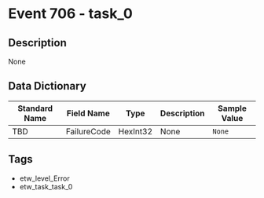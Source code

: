 # Event 706 - task_0

## Description
None

## Data Dictionary
|Standard Name|Field Name|Type|Description|Sample Value|
|---|---|---|---|---|
|TBD|FailureCode|HexInt32|None|`None`|

## Tags
* etw_level_Error
* etw_task_task_0